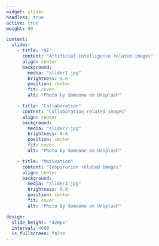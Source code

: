 ```yaml
---
widget: slider
headless: true
active: true
weight: 90

content:
  slides:
    - title: "AI"
      content: "Artificial intelligence related images"
      align: center
      background:
        media: "slider1.jpg"
        brightness: 0.6
        position: center
        fit: cover
        alt: "Photo by Someone on Unsplash"

    - title: "Collaboration"
      content: "Collaboration related images"
      align: center
      background:
        media: "slider2.jpg"
        brightness: 0.6
        position: center
        fit: cover
        alt: "Photo by Someone on Unsplash"

    - title: "Motivation"
      content: "Inspiration related images"
      align: center
      background:
        media: "slider3.jpg"
        brightness: 0.6
        position: center
        fit: cover
        alt: "Photo by Someone on Unsplash"

design:
  slide_height: "420px"
  interval: 4000
  is_fullscreen: false
---
```

